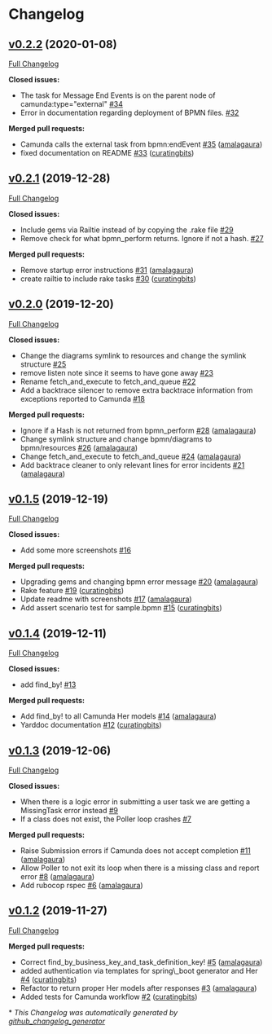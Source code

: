 # Changelog

## [v0.2.2](https://github.com/amalagaura/camunda-workflow/tree/v0.2.2) (2020-01-08)

[Full Changelog](https://github.com/amalagaura/camunda-workflow/compare/v0.2.1...v0.2.2)

**Closed issues:**

- The task for Message End Events is on the parent node of camunda:type="external" [\#34](https://github.com/amalagaura/camunda-workflow/issues/34)
- Error in documentation regarding deployment of BPMN files.  [\#32](https://github.com/amalagaura/camunda-workflow/issues/32)

**Merged pull requests:**

- Camunda calls the external task from bpmn:endEvent [\#35](https://github.com/amalagaura/camunda-workflow/pull/35) ([amalagaura](https://github.com/amalagaura))
- fixed documentation on README [\#33](https://github.com/amalagaura/camunda-workflow/pull/33) ([curatingbits](https://github.com/curatingbits))

## [v0.2.1](https://github.com/amalagaura/camunda-workflow/tree/v0.2.1) (2019-12-28)

[Full Changelog](https://github.com/amalagaura/camunda-workflow/compare/v0.2.0...v0.2.1)

**Closed issues:**

- Include gems via Railtie instead of by copying the .rake file [\#29](https://github.com/amalagaura/camunda-workflow/issues/29)
- Remove check for what bpmn\_perform returns. Ignore if not a hash. [\#27](https://github.com/amalagaura/camunda-workflow/issues/27)

**Merged pull requests:**

- Remove startup error instructions [\#31](https://github.com/amalagaura/camunda-workflow/pull/31) ([amalagaura](https://github.com/amalagaura))
- create railtie to include rake tasks [\#30](https://github.com/amalagaura/camunda-workflow/pull/30) ([curatingbits](https://github.com/curatingbits))

## [v0.2.0](https://github.com/amalagaura/camunda-workflow/tree/v0.2.0) (2019-12-20)

[Full Changelog](https://github.com/amalagaura/camunda-workflow/compare/v0.1.5...v0.2.0)

**Closed issues:**

- Change the diagrams symlink to resources and change the symlink structure  [\#25](https://github.com/amalagaura/camunda-workflow/issues/25)
- remove listen note since it seems to have gone away [\#23](https://github.com/amalagaura/camunda-workflow/issues/23)
- Rename fetch\_and\_execute to fetch\_and\_queue [\#22](https://github.com/amalagaura/camunda-workflow/issues/22)
- Add a backtrace silencer to remove extra backtrace information from exceptions reported to Camunda [\#18](https://github.com/amalagaura/camunda-workflow/issues/18)

**Merged pull requests:**

- Ignore if a Hash is not returned from bpmn\_perform [\#28](https://github.com/amalagaura/camunda-workflow/pull/28) ([amalagaura](https://github.com/amalagaura))
- Change symlink structure and change bpmn/diagrams to bpmn/resources [\#26](https://github.com/amalagaura/camunda-workflow/pull/26) ([amalagaura](https://github.com/amalagaura))
- Change fetch\_and\_execute to fetch\_and\_queue [\#24](https://github.com/amalagaura/camunda-workflow/pull/24) ([amalagaura](https://github.com/amalagaura))
- Add backtrace cleaner to only relevant lines for error incidents [\#21](https://github.com/amalagaura/camunda-workflow/pull/21) ([amalagaura](https://github.com/amalagaura))

## [v0.1.5](https://github.com/amalagaura/camunda-workflow/tree/v0.1.5) (2019-12-19)

[Full Changelog](https://github.com/amalagaura/camunda-workflow/compare/v0.1.4...v0.1.5)

**Closed issues:**

- Add some more screenshots [\#16](https://github.com/amalagaura/camunda-workflow/issues/16)

**Merged pull requests:**

- Upgrading gems and changing bpmn error message [\#20](https://github.com/amalagaura/camunda-workflow/pull/20) ([amalagaura](https://github.com/amalagaura))
- Rake feature [\#19](https://github.com/amalagaura/camunda-workflow/pull/19) ([curatingbits](https://github.com/curatingbits))
- Update readme with screenshots [\#17](https://github.com/amalagaura/camunda-workflow/pull/17) ([amalagaura](https://github.com/amalagaura))
- Add assert scenario test for sample.bpmn [\#15](https://github.com/amalagaura/camunda-workflow/pull/15) ([curatingbits](https://github.com/curatingbits))

## [v0.1.4](https://github.com/amalagaura/camunda-workflow/tree/v0.1.4) (2019-12-11)

[Full Changelog](https://github.com/amalagaura/camunda-workflow/compare/v0.1.3...v0.1.4)

**Closed issues:**

- add find\_by! [\#13](https://github.com/amalagaura/camunda-workflow/issues/13)

**Merged pull requests:**

- Add find\_by! to all Camunda Her models [\#14](https://github.com/amalagaura/camunda-workflow/pull/14) ([amalagaura](https://github.com/amalagaura))
- Yarddoc documentation [\#12](https://github.com/amalagaura/camunda-workflow/pull/12) ([curatingbits](https://github.com/curatingbits))

## [v0.1.3](https://github.com/amalagaura/camunda-workflow/tree/v0.1.3) (2019-12-06)

[Full Changelog](https://github.com/amalagaura/camunda-workflow/compare/v0.1.2...v0.1.3)

**Closed issues:**

- When there is a logic error in submitting a user task we are getting a MissingTask error instead [\#9](https://github.com/amalagaura/camunda-workflow/issues/9)
- If a class does not exist, the Poller loop crashes [\#7](https://github.com/amalagaura/camunda-workflow/issues/7)

**Merged pull requests:**

- Raise Submission errors if Camunda does not accept completion [\#11](https://github.com/amalagaura/camunda-workflow/pull/11) ([amalagaura](https://github.com/amalagaura))
- Allow Poller to not exit its loop when there is a missing class and report error [\#8](https://github.com/amalagaura/camunda-workflow/pull/8) ([amalagaura](https://github.com/amalagaura))
- Add rubocop rspec [\#6](https://github.com/amalagaura/camunda-workflow/pull/6) ([amalagaura](https://github.com/amalagaura))

## [v0.1.2](https://github.com/amalagaura/camunda-workflow/tree/v0.1.2) (2019-11-27)

[Full Changelog](https://github.com/amalagaura/camunda-workflow/compare/fc9ab266909628118a892082abdff953f3bc7eca...v0.1.2)

**Merged pull requests:**

- Correct find\_by\_business\_key\_and\_task\_definition\_key! [\#5](https://github.com/amalagaura/camunda-workflow/pull/5) ([amalagaura](https://github.com/amalagaura))
- added authentication via templates for spring\\_boot generator and Her [\#4](https://github.com/amalagaura/camunda-workflow/pull/4) ([curatingbits](https://github.com/curatingbits))
- Refactor to return proper Her models after responses [\#3](https://github.com/amalagaura/camunda-workflow/pull/3) ([amalagaura](https://github.com/amalagaura))
- Added tests for Camunda workflow [\#2](https://github.com/amalagaura/camunda-workflow/pull/2) ([curatingbits](https://github.com/curatingbits))



\* *This Changelog was automatically generated by [github_changelog_generator](https://github.com/github-changelog-generator/github-changelog-generator)*
